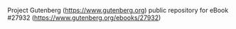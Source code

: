 Project Gutenberg (https://www.gutenberg.org) public repository for eBook #27932 (https://www.gutenberg.org/ebooks/27932)
